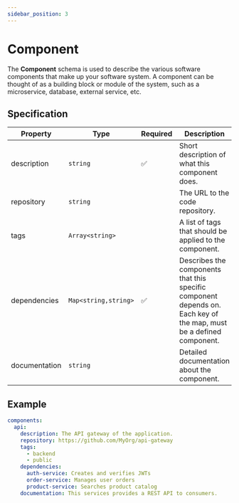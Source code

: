 ```yaml
---
sidebar_position: 3
---
```


# Component

The **Component** schema is used to describe the various software components that make up your software system. A component can be thought of as a building block or module of the system, such as a microservice, database, external service, etc.

## Specification

| Property      | Type                 | Required | Description |
|---------------|----------------------|----------|-------------|
| description | `string` | ✅ | Short description of what this component does. |
| repository  | `string` |   | The URL to the code repository. |
| tags | `Array<string>` |  | A list of tags that should be applied to the component. |
| dependencies | `Map<string,string>` | ✅ | Describes the components that this specific component depends on. Each key of the map, must be a defined component. |
| documentation | `string` |  | Detailed documentation about the component. |

## Example

```yaml
components:
  api:
    description: The API gateway of the application.
    repository: https://github.com/MyOrg/api-gateway
    tags:
      - backend
      - public
    dependencies:
      auth-service: Creates and verifies JWTs 
      order-service: Manages user orders
      product-service: Searches product catalog
    documentation: This services provides a REST API to consumers.
```